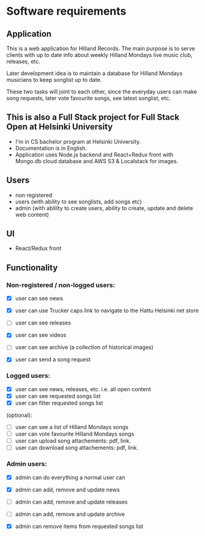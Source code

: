 # Software requirements

## Application

This is a web application for Hilland Records. The main purpose is to serve clients with up to date info about weekly Hilland Mondays live music club, 
releases, etc. 

Later development idea is to maintain a database for Hilland Mondays musicians to keep songlist up to date.

These two tasks will joint to each other, since the everyday users can make song requests, later vote favourite songs, see latest songlist, etc.


## This is also a Full Stack project for Full Stack Open at Helsinki University 

- I'm in CS bachelor program at Helsinki University.
- Documentation is in English.
- Application uses Node.js backend and React+Redux front with Mongo.db cloud database and AWS S3 & Localstack for images.


## Users

- non registered
- users (with ability to see songlists, add songs etc)
- admin (with ablility to create users, ability to create, update and delete web content)


## UI

- React/Redux front

## Functionality
### Non-registered / non-logged users:

- [x] user can see news
- [x] user can use Trucker caps link to navigate to the Hattu Helsinki net store 
- [ ] user can see releases
- [x] user can see videos
- [ ] user can see archive (a collection of historical images)
- [x] user can send a song request


### Logged users:

- [x] user can see news, releases, etc. i.e. all open content
- [x] user can see requested songs list
- [x] user can filter requested songs list

(optional):

- [ ] user can see a list of Hilland Mondays songs
- [ ] user can vote favourite Hilland Mondays songs
- [ ] user can upload song attachements: pdf, link. 
- [ ] user can download song attachements: pdf, link.

### Admin users:

- [x] admin can do everything a normal user can
- [x] admin can add, remove and update news
- [ ] admin can add, remove and update releases
- [ ] admin can add, remove and update archive
- [x] admin can remove items from requested songs list 


